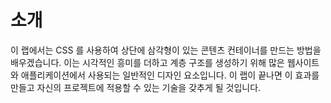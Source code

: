 # 소개

이 랩에서는 CSS 를 사용하여 상단에 삼각형이 있는 콘텐츠 컨테이너를 만드는 방법을 배우겠습니다. 이는 시각적인 흥미를 더하고 계층 구조를 생성하기 위해 많은 웹사이트와 애플리케이션에서 사용되는 일반적인 디자인 요소입니다. 이 랩이 끝나면 이 효과를 만들고 자신의 프로젝트에 적용할 수 있는 기술을 갖추게 될 것입니다.
